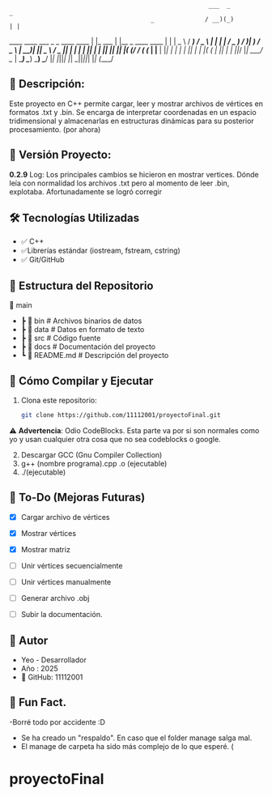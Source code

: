                                                            ___  _                _
                                           _              / __)(_)              | |
 ____    ____   ___   _   _   ____   ____ | |_    ___    | |__  _  ____    ____ | |
|  _ \  / ___) / _ \ | | | | / _  ) / ___)|  _)  / _ \   |  __)| ||  _ \  / _  || |
| | | || |    | |_| || |_| |( (/ / ( (___ | |__ | |_| |  | |   | || | | |( ( | || |
| ||_/ |_|     \___/  \__  | \____) \____) \___) \___/   |_|   |_||_| |_| \_||_||_|
|_|                  (____/

## 🚀 Descripción:
Este proyecto en C++ permite cargar, leer y mostrar archivos de vértices en formatos .txt y .bin.
Se encarga de interpretar coordenadas en un espacio tridimensional y almacenarlas en estructuras dinámicas para su posterior procesamiento. (por ahora)

## 📍 Versión Proyecto:
**0.2.9**
Log: Los principales cambios se hicieron en mostrar vertices. Dónde leía con normalidad los archivos .txt pero al momento de leer .bin, explotaba. Afortunadamente se logró corregir

## 🛠️ Tecnologías Utilizadas
- ✅ C++
- ✅Librerías estándar (iostream, fstream, cstring)
- ✅ Git/GitHub

## 📂 Estructura del Repositorio
📂 main
- ┣ 📂 bin        # Archivos binarios de datos
- ┣ 📂 data       # Datos en formato de texto
- ┣ 📂 src        # Código fuente
- ┣ 📂 docs       # Documentación del proyecto
- ┗ 📄 README.md  # Descripción del proyecto


## 🔧 Cómo Compilar y Ejecutar
1. Clona este repositorio:  
   ```bash
   git clone https://github.com/11112001/proyectoFinal.git

⚠️ **Advertencia**: Odio CodeBlocks. Esta parte va por si son normales como yo y usan cualquier otra cosa que no sea 
codeblocks o google.

2. Descargar GCC (Gnu Compiler Collection)
3. g++ (nombre programa).cpp .o (ejecutable)
4. ./(ejecutable)

## 🚀 To-Do (Mejoras Futuras)
- [x] Cargar archivo de vértices  
- [x] Mostrar vértices  
- [x] Mostrar matriz  
- [ ] Unir vértices secuencialmente  
- [ ] Unir vértices manualmente  
- [ ] Generar archivo .obj
- [ ] Subir la documentación.



## 📌 Autor
- Yeo - Desarrollador
- Año : 2025
- 🔗 GitHub: 11112001


## 📌 Fun Fact.
-Borré todo por accidente :D
- Se ha creado un "respaldo". En caso que el folder manage salga mal.
- El manage de carpeta ha sido más complejo de lo que esperé. (

# proyectoFinal
